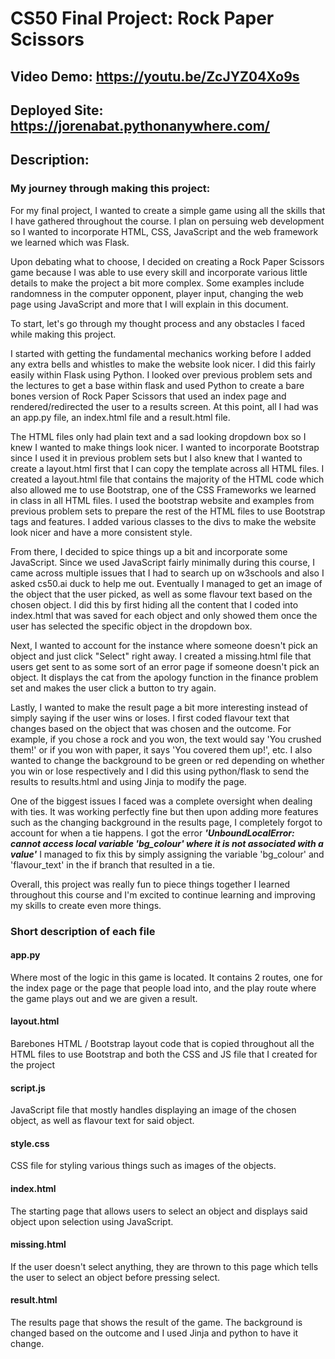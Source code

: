 # CS50 Final Project: Rock Paper Scissors
## Video Demo:  https://youtu.be/ZcJYZ04Xo9s
## Deployed Site: https://jorenabat.pythonanywhere.com/
## Description:
### My journey through making this project:
For my final project, I wanted to create a simple game using all the skills that I have gathered throughout the course. I plan on persuing web development so I wanted to incorporate HTML, CSS, JavaScript and the web framework we learned which was Flask.

Upon debating what to choose, I decided on creating a Rock Paper Scissors game because I was able to use every skill and incorporate various little details to make the project a bit more complex. Some examples include randomness in the computer opponent, player input, changing the web page using JavaScript and more that I will explain in this document.

To start, let's go through my thought process and any obstacles I faced while making this project.

I started with getting the fundamental mechanics working before I added any extra bells and whistles to make the website look nicer. I did this fairly easily within Flask using Python. I looked over previous problem sets and the lectures to get a base within flask and used Python to create a bare bones version of Rock Paper Scissors that used an index page and rendered/redirected the user to a results screen. At this point, all I had was an app.py file, an index.html file and a result.html file.

The HTML files only had plain text and a sad looking dropdown box so I knew I wanted to make things look nicer. I wanted to incorporate Bootstrap since I used it in previous problem sets but I also knew that I wanted to create a layout.html first that I can copy the template across all HTML files. I created a layout.html file that contains the majority of the HTML code which also allowed me to use Bootstrap, one of the CSS Frameworks we learned in class in all HTML files. I used the bootstrap website and examples from previous problem sets to prepare the rest of the HTML files to use Bootstrap tags and features. I added various classes to the divs to make the website look nicer and have a more consistent style.

From there, I decided to spice things up a bit and incorporate some JavaScript. Since we used JavaScript fairly minimally during this course, I came across multiple issues that I had to search up on w3schools and also I asked cs50.ai duck to help me out. Eventually I managed to get an image of the object that the user picked, as well as some flavour text based on the chosen object. I did this by first hiding all the content that I coded into index.html that was saved for each object and only showed them once the user has selected the specific object in the dropdown box.

Next, I wanted to account for the instance where someone doesn't pick an object and just click "Select" right away. I created a missing.html file that users get sent to as some sort of an error page if someone doesn't pick an object. It displays the cat from the apology function in the finance problem set and makes the user click a button to try again.

Lastly, I wanted to make the result page a bit more interesting instead of simply saying if the user wins or loses. I first coded flavour text that changes based on the object that was chosen and the outcome. For example, if you chose a rock and you won, the text would say 'You crushed them!' or if you won with paper, it says 'You covered them up!', etc. I also wanted to change the background to be green or red depending on whether you win or lose respectively and I did this using python/flask to send the results to results.html and using Jinja to modify the page.

One of the biggest issues I faced was a complete oversight when dealing with ties. It was working perfectly fine but then upon adding more features such as the changing background in the results page, I completely forgot to account for when a tie happens. I got the error ***'UnboundLocalError: cannot access local variable 'bg_colour' where it is not associated with a value'***
I managed to fix this by simply assigning the variable 'bg_colour' and 'flavour_text' in the if branch that resulted in a tie.

Overall, this project was really fun to piece things together I learned throughout this course and I'm excited to continue learning and improving my skills to create even more things.

### Short description of each file
#### app.py
Where most of the logic in this game is located. It contains 2 routes, one for the index page or the page that people load into, and the play route where the game plays out and we are given a result.

#### layout.html
Barebones HTML / Bootstrap layout code that is copied throughout all the HTML files to use Bootstrap and both the CSS and JS file that I created for the project

#### script.js
JavaScript file that mostly handles displaying an image of the chosen object, as well as flavour text for said object.

#### style.css
CSS file for styling various things such as images of the objects.

#### index.html
The starting page that allows users to select an object and displays said object upon selection using JavaScript.

#### missing.html
If the user doesn't select anything, they are thrown to this page which tells the user to select an object before pressing select.

#### result.html
The results page that shows the result of the game. The background is changed based on the outcome and I used Jinja and python to have it change.
